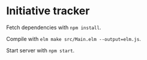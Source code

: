 # Initiative tracker

Fetch dependencies with `npm install`.

Compile with `elm make src/Main.elm --output=elm.js`.

Start server with `npm start`.
